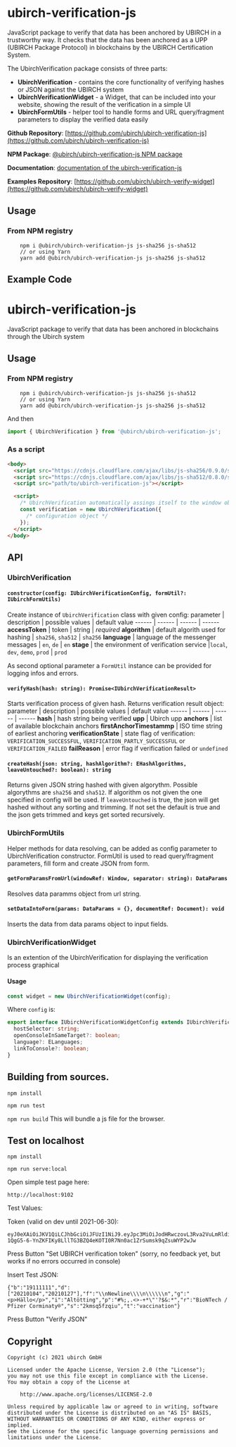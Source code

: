 # ubirch-verification-js

JavaScript package to verify that data has been anchored by UBIRCH in a trustworthy way. It checks that the data has been anchored as a
UPP (UBIRCH Package Protocol) in blockchains by the UBIRCH Certification System.

The UbirchVerification package consists of three parts:

* **UbirchVerification** - contains the core functionality of verifying hashes or JSON against the UBIRCH system
* **UbirchVerificationWidget** - a Widget, that can be included into your website, showing the result of the verification in a simple UI
* **UbirchFormUtils** - helper tool to handle forms and URL query/fragment parameters to display the verified data easily

**Github Repository**: [https://github.com/ubirch/ubirch-verification-js](https://github.com/ubirch/ubirch-verification-js)

**NPM Package**:  [@ubirch/ubirch-verification-js NPM package](https://www.npmjs.com/package/@ubirch/ubirch-verification-js)

**Documentation**: [documentation of the ubirch-verification-js](https://developer.ubirch.com/ubirch-verification-js/)

**Examples Repository**: [https://github.com/ubirch/ubirch-verify-widget](https://github.com/ubirch/ubirch-verify-widget)

## Usage

### From NPM registry

```
    npm i @ubirch/ubirch-verification-js js-sha256 js-sha512
    // or using Yarn
    yarn add @ubirch/ubirch-verification-js js-sha256 js-sha512
```

## Example Code









# ubirch-verification-js

JavaScript package to verify that data has been anchored in blockchains through the Ubirch system

## Usage

### From NPM registry

```
    npm i @ubirch/ubirch-verification-js js-sha256 js-sha512
    // or using Yarn
    yarn add @ubirch/ubirch-verification-js js-sha256 js-sha512
```

And then

```js
import { UbirchVerification } from '@ubirch/ubirch-verification-js';
```

### As a script

```html
<body>
  <script src="https://cdnjs.cloudflare.com/ajax/libs/js-sha256/0.9.0/sha256.min.js"></script>
  <script src="https://cdnjs.cloudflare.com/ajax/libs/js-sha512/0.8.0/sha512.min.js"></script>
  <script src="path/to/ubirch-verification-js"></script>

  <script>
    /* UbirchVerification automatically assings itself to the window object */
    const verification = new UbirchVerification({
      /* configuration object */
    });
  </script>
</body>
```

## API

### UbirchVerification

#### `constructor(config: IUbirchVerificationConfig, formUtil?: IUbirchFormUtils)`

Create instance of `UbirchVerification` class with given config:
parameter | description | possible values | default value
------ | ------ | ------ | ------
**accessToken** | token | string | _required_
**algorithm** | default algorith used for hashing | `sha256`, `sha512` | `sha256`
**language** | language of the messenger messages | `en`, `de` | `en`
**stage** | the environment of verification service |`local`, `dev`, `demo`, `prod` | `prod`

As second optional parameter a `FormUtil` instance can be provided for logging infos and errors.

#### `verifyHash(hash: string): Promise<IUbirchVerificationResult>`

Starts verification process of given hash. Returns verification result object:  
parameter | description | possible values | default value
------ | ------ | ------ | ------
**hash** | hash string being verified
**upp** | Ubirch upp
**anchors** | list of available blockchain anchors
**firstAnchorTimestammp** | ISO time string of earliest anchoring
**verificationState** | state flag of verification: `VERIFICATION_SUCCESSFUL`, `VERIFICATION_PARTLY_SUCCESSFUL` or `VERIFICATION_FAILED`
**failReason** | error flag if verification failed or `undefined`

#### `createHash(json: string, hashAlgorithm?: EHashAlgorithms, leaveUntouched?: boolean): string`

Returns given JSON string hashed with given algorythm.
Possible algorythms are `sha256` and `sha512`. If algorithm os not given the one specified in config will be used.
If `leaveUntouched` is true, the json will get hashed without any sorting and trimming. If not set the default is true
and the json gets trimmed and keys get sorted recursively. 

### UbirchFormUtils

Helper methods for data resolving, can be added as config parameter to UbirchVerification constructor.
FormUtil is used to read query/fragment parameters, fill form and create JSON from form.

#### `getFormParamsFromUrl(windowRef: Window, separator: string): DataParams`

Resolves data paramms object from url string.

#### `setDataIntoForm(params: DataParams = {}, documentRef: Document): void`

Inserts the data from data params object to input fields.

### UbirchVerificationWidget

Is an extention of the UbirchVerification for displaying the verification process graphical

#### Usage

```js
const widget = new UbirchVerificationWidget(config);
```

Where `config` is:

```ts
export interface IUbirchVerificationWidgetConfig extends IUbirchVerificationConfig {
  hostSelector: string;
  openConsoleInSameTarget?: boolean;
  language?: ELanguages;
  linkToConsole?: boolean;
}
```

## Building from sources.

`npm install`

`npm run test`

`npm run build` This will bundle a js file for the browser.

## Test on localhost

`npm install`

`npm run serve:local`

Open simple test page here:

`http://localhost:9102`

Test Values:

Token (valid on dev until 2021-06-30):

    eyJ0eXAiOiJKV1QiLCJhbGciOiJFUzI1NiJ9.eyJpc3MiOiJodHRwczovL3Rva2VuLmRldi51YmlyY2guY29tIiwic3ViIjoiZDYzZWNjMDMtZjVhNy00ZDQzLTkxZDAtYTMwZDAzNGQ4ZGEzIiwiYXVkIjoiaHR0cHM6Ly92ZXJpZnkuZGV2LnViaXJjaC5jb20iLCJleHAiOjE2MjUwODY0ODQsImlhdCI6MTYxODg2NTcyMywianRpIjoiZjk1NjQyODktOGU3MC00Mjk0LWEyNDItODQ2MWZiMjdhOWE4Iiwic2NwIjpbInVwcDp2ZXJpZnkiXSwicHVyIjoiVGVzdCBUb2tlbiIsInRncCI6W10sInRpZCI6WyIqIl0sIm9yZCI6W119.CVUEKZmnQf22k5WToCMpHLuFz-1QgG5-6-YnZKFIKy8LllTG3BZQ4eKOTI0R7Nn0ac1ZrSumsk9qZsuWYP2wJw

Press Button "Set UBIRCH verification token" (sorry, no feedback yet, but works if no errors occurred in console)

Insert Test JSON:

    {"b":"19111111","d":["20210104","20210127"],"f":"\\nNewline\\\\n\\\\\\n","g":"<p>Hällo</p>","i":"Altötting","p":"#%;,.<>-+*\"'?$&:*","r":"BioNTech / Pfizer Corminaty®","s":"2kmsq5fzqiu","t":"vaccination"}

Press Button "Verify JSON"

## Copyright

```fundamental
Copyright (c) 2021 ubirch GmbH

Licensed under the Apache License, Version 2.0 (the "License");
you may not use this file except in compliance with the License.
You may obtain a copy of the License at

    http://www.apache.org/licenses/LICENSE-2.0

Unless required by applicable law or agreed to in writing, software
distributed under the License is distributed on an "AS IS" BASIS,
WITHOUT WARRANTIES OR CONDITIONS OF ANY KIND, either express or implied.
See the License for the specific language governing permissions and
limitations under the License.
```
